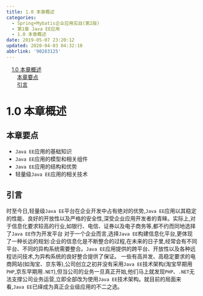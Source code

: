 ```yaml
---
title: 1.0 本章概述
categories: 
  - Spring+Mybatis企业应用实战(第2版)
  - 第1章 Java EE应用
  - 1.0 本章概述
date: 2019-05-07 23:20:12
updated: 2020-04-03 04:32:10
abbrlink: '90283125'
---
```

<div id='my_toc'><a href="/JavaReadingNotes/90283125/#1-0-本章概述" class="header_1">1.0 本章概述</a>&nbsp;<br><a href="/JavaReadingNotes/90283125/#本章要点" class="header_2">本章要点</a>&nbsp;<br><a href="/JavaReadingNotes/90283125/#引言" class="header_2">引言</a>&nbsp;<br></div>
<style>.header_1{margin-left: 1em;}.header_2{margin-left: 2em;}.header_3{margin-left: 3em;}.header_4{margin-left: 4em;}.header_5{margin-left: 5em;}.header_6{margin-left: 6em;}</style>
<!--more-->
<script>if (navigator.platform.search('arm')==-1){document.getElementById('my_toc').style.display = 'none';}var e,p = document.getElementsByTagName('p');while (p.length>0) {e = p[0];e.parentElement.removeChild(e);}</script>

<!--end-->
# 1.0 本章概述
## 本章要点
- `Java EE`应用的基础知识
- `Java EE`应用的模型和相关组件
- `Java EE`应用的结构和优势
- 轻量级`Java EE`应用的相关技术

## 引言
时至今日,轻量级`Java EE`平台在企业开发中占有绝对的优势,`Java EE`应用以其稳定的性能、良好的开放性以及严格的安全性,深受企业应用开发者的青睐。实际上,对于信息化要求较高的行业,如银行、电信、证券以及电子商务等,都不约而同地选择了`Java EE`作为开发平台
对于一个企业而言,选择`Java EE`构建信息化平台,更体现了一种长远的规划:企业的信息化是不断整合的过程,在未来的日子里,经常会有不同平台、不同的异构系统需要整合。`Java EE`应用提供的跨平台、开放性以及各种远程访问技术,为异构系统的良好整合提供了保证。
一些有高并发、高稳定要求的电商网站(如淘宝、京东等),公司创立之初并没有采用`Java EE`技术架构(淘宝早期用`PHP`,京东早期用`.NET`),但当公司的业务一旦真正开始,他们马上就发现`PHP`、`.NET`无法支撑公司业务运营,立即全部改为使用`Java EE`技术架构。就目前的局面来看,`Java EE`已绎成为真正企业级应用的不二之选。
